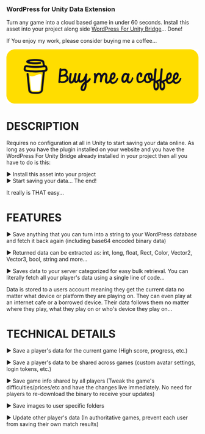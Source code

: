 ### WordPress for Unity Data Extension
Turn any game into a cloud based game in under 60 seconds. Install this asset into your project along side [WordPress For Unity Bridge](https://mybadstudios.com/product/wordpress-bridge/)... Done!


If You enjoy my work, please consider buying me a coffee...

[<img src="bmcbutton.png">](https://www.buymeacoffee.com/mybad)


# DESCRIPTION
Requires no configuration at all in Unity to start saving your data online. As long as you have the plugin installed on your website and you have the WordPress For Unity Bridge already installed in your project then all you have to do is this:

► Install this asset into your project<br>
► Start saving your data... The end!

It really is THAT easy...

# FEATURES

► Save anything that you can turn into a string to your WordPress database and fetch it back again (including base64 encoded binary data)

► Returned data can be extracted as: int, long, float, Rect, Color, Vector2, Vector3, bool, string and more...

► Saves data to your server categorized for easy bulk retrieval. You can literally fetch all your player's data using a single line of code...

Data is stored to a users account meaning they get the current data no matter what device or platform they are playing on. They can even play at an internet cafe or a borrowed device. Their data follows them no matter where they play, what they play on or who's device they play on...

# TECHNICAL DETAILS

► Save a player's data for the current game (High score, progress, etc.)

► Save a player's data to be shared across games (custom avatar settings, login tokens, etc.)

► Save game info shared by all players (Tweak the game's difficulties/prices/etc and have the changes live immediately. No need for players to re-download the binary to receive your updates)

► Save images to user specific folders

► Update other player's data (In authoritative games, prevent each user from saving their own match results)
